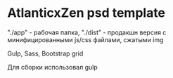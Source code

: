 # AtlanticxZen psd template

"./app" - рабочая папка,
"./dist" - продакшн версия с минифицированными js/css файлами, сжатыми img

Gulp, Sass, Bootstrap grid

Для сборки использовал gulp
